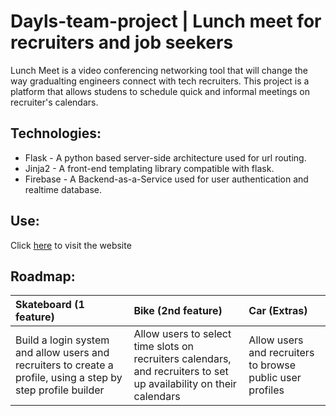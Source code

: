 # Dayls-team-project | Lunch meet for recruiters and job seekers

Lunch Meet is a video conferencing networking tool that will change the way gradualting engineers connect with tech recruiters. This project is a platform that allows studens to schedule quick and informal meetings on recruiter's calendars. 

## Technologies:

- Flask -  A python based server-side architecture used for url routing.
- Jinja2 - A front-end templating library compatible with flask.
- Firebase - A Backend-as-a-Service used for user authentication and realtime database.

## Use:

Click [here]() to visit the website

## Roadmap:

| Skateboard (1 feature) | Bike (2nd feature)     | Car (Extras)           |
| :--------------------- | :--------------------- | :--------------------- |
| Build a login system and allow users and recruiters to create a profile, using a step by step profile builder | Allow users to select time slots on recruiters calendars, and recruiters to set up availability on their calendars | Allow users and recruiters to browse public user profiles |
